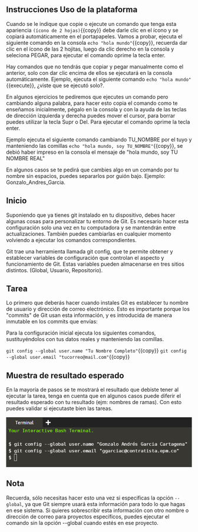 ## Instrucciones Uso de la plataforma

Cuando se le indique que copie o ejecute un comando que tenga esta apariencia `(ícono de 2 hojas)`{{copy}} debe darle clic en el ícono y se copiará automáticamente en el portapapeles. Vamos a probar, ejecuta el siguiente comando en la consola `echo "hola mundo"`{{copy}}, recuerda dar clic en el ícono de las 2 hojitas, luego da clic derecho en la consola y seleciona PEGAR, para ejecutar el comando oprime la tecla enter.

Hay comandos que no tendrás que copiar y pegar manualmente como el anterior, solo con dar clic encima de ellos se ejecutará en la consola automáticamente. Ejemplo, ejecuta el siguiente comando `echo "hola mundo"`{{execute}}, ¿viste que se ejecutó solo?.

En algunos ejercicios te pediremos que ejecutes un comando pero cambiando alguna palabra, para hacer esto copia el comando como te enseñamos inicialmente, pégalo en la consola y con la ayuda de las teclas de dirección izquierda y derecha puedes mover el cursor, para borrar puedes utilizar la tecla Supr o Del. Para ejecutar el comando oprime la tecla enter.

Ejemplo ejecuta el siguiente comando cambiando TU_NOMBRE por el tuyo y manteniendo las comillas `echo "hola mundo, soy TU_NOMBRE"`{{copy}}, se debió haber impreso en la consola el mensaje de "hola mundo, soy TU NOMBRE REAL"

En algunos casos se te pedirá que cambies algo en un comando por tu nombre sin espacios, puedes separarlos por guión bajo. Ejemplo: Gonzalo_Andres_Garcia.


## Inicio

Suponiendo que ya tienes git instalado en tu dispositivo, debes hacer algunas cosas para personalizar tu entorno de Git. Es necesario hacer esta configuración solo una vez en tu computadora y se mantendrán entre actualizaciones. También puedes cambiarlas en cualquier momento volviendo a ejecutar los comandos correspondientes.

Git trae una herramienta llamada git config, que te permite obtener y establecer variables de
configuración que controlan el aspecto y funcionamiento de Git. Estas variables pueden
almacenarse en tres sitios distintos. (Global, Usuario, Repositorio).

## Tarea

Lo primero que deberás hacer cuando instales Git es establecer tu nombre de usuario y dirección
de correo electrónico. Esto es importante porque los "commits" de Git usan esta información, y es
introducida de manera inmutable en los commits que envías:

Para la configuración inicial ejecuta los siguientes comandos, sustituyéndolos con tus datos reales y manteniendo las comillas.

`git config --global user.name "Tu Nombre Completo"`{{copy}}
`git config --global user.email "tucorreo@mail.com"`{{copy}}

## Muestra de resultado esperado

En la mayoría de pasos se te mostrará el resultado que debiste tener al ejecutar la tarea, tenga en cuenta que en algunos casos puede diferir el resultado esperado con tu resultado (ejm: nombres de ramas). Con esto puedes validar si ejecutaste bien las tareas.

![Resultado esperado](./assets/1.png)

## Nota

Recuerda, sólo necesitas hacer esto una vez si especificas la opción `--global`, ya que Git siempre
usará esta información para todo lo que hagas en ese sistema. Si quieres sobrescribir esta
información con otro nombre o dirección de correo para proyectos específicos, puedes ejecutar el
comando sin la opción --global cuando estés en ese proyecto.